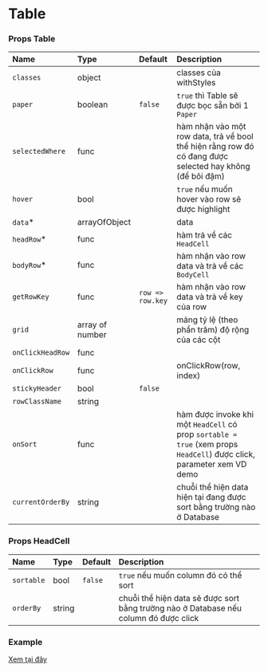 # Table

### Props Table
Name | Type | Default | Description
:--- | :--- | :--- | :---
`classes` | object | | classes của withStyles
`paper` | boolean | `false` | `true` thì Table sẽ được bọc sẵn bởi 1 `Paper`
`selectedWhere` | func | | hàm nhận vào một row data, trả về bool thể hiện rằng row đó có đang được selected hay không (để bôi đậm)
`hover` | bool | | `true` nếu muốn hover vào row sẽ được highlight
`data`* | arrayOfObject |  |  data
`headRow`* | func |  | hàm trả về các `HeadCell`
`bodyRow`* | func |  | hàm nhận vào row data và trả về các `BodyCell`
`getRowKey` | func | `row => row.key` | hàm nhận vào row data và trả về key của row
`grid` | array of number |  | mảng tỷ lệ (theo phần trăm) độ rộng của các cột
`onClickHeadRow` | func |  | 
`onClickRow` | func |  | onClickRow(row, index)
`stickyHeader` | bool |  `false` |
`rowClassName` | string | |
`onSort` | func | | hàm được invoke khi một `HeadCell` có prop `sortable = true` (xem props `HeadCell`) được click, parameter xem VD demo
`currentOrderBy` | string | | chuỗi thể hiện data hiện tại đang được sort bằng trường nào ở Database

### Props HeadCell
Name | Type | Default | Description
:--- | :--- | :--- | :---
`sortable` | bool | `false` | `true` nếu muốn column đó có thể sort
`orderBy` | string |  | chuỗi thể hiện data sẽ được sort bằng trường nào ở Database nếu column đó được click

### Example
[Xem tại đây](https://github.com/i3team/i3-table/blob/master/Demo.jsx)


